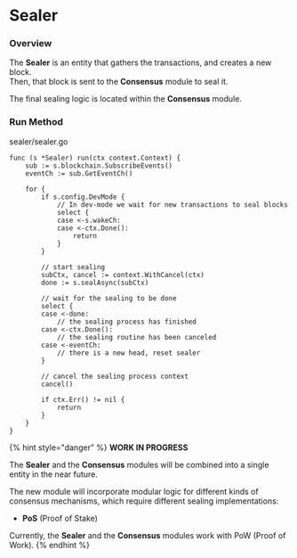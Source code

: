 # Sealer

### Overview

The **Sealer** is an entity that gathers the transactions, and creates a new block.\
Then, that block is sent to the **Consensus** module to seal it.

The final sealing logic is located within the **Consensus** module.

### Run Method

sealer/sealer.go

```
func (s *Sealer) run(ctx context.Context) {
    sub := s.blockchain.SubscribeEvents()
    eventCh := sub.GetEventCh()

    for {
        if s.config.DevMode {
            // In dev-mode we wait for new transactions to seal blocks
            select {
            case <-s.wakeCh:
            case <-ctx.Done():
                return
            }
        }

        // start sealing
        subCtx, cancel := context.WithCancel(ctx)
        done := s.sealAsync(subCtx)

        // wait for the sealing to be done
        select {
        case <-done:
            // the sealing process has finished
        case <-ctx.Done():
            // the sealing routine has been canceled
        case <-eventCh:
            // there is a new head, reset sealer
        }

        // cancel the sealing process context
        cancel()

        if ctx.Err() != nil {
            return
        }
    }
}
```

{% hint style="danger" %}
**WORK IN PROGRESS**

The **Sealer** and the **Consensus** modules will be combined into a single entity in the near future.

The new module will incorporate modular logic for different kinds of consensus mechanisms, which require different sealing implementations:

* **PoS** (Proof of Stake)

Currently, the **Sealer** and the **Consensus** modules work with PoW (Proof of Work).
{% endhint %}
